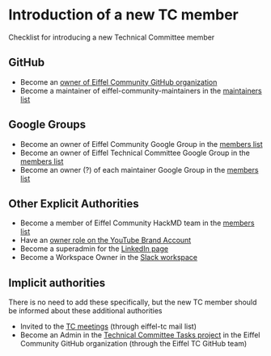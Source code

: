 # Introduction of a new TC member

Checklist for introducing a new Technical Committee member

## GitHub
- Become an [owner of Eiffel Community GitHub organization](https://github.com/orgs/eiffel-community/people?query=role%3Aowner)
- Become a maintainer of eiffel-community-maintainers in the [maintainers list](https://github.com/orgs/eiffel-community/teams/eiffel-community-maintainers/members)

## Google Groups
- Become an owner of Eiffel Community Google Group in the [members list](https://groups.google.com/g/eiffel-community/members)
- Become an owner of Eiffel Technical Committee Google Group in the [members list](https://groups.google.com/g/eiffel-tc/members)
- Become an owner (?) of each maintainer Google Group in the [members list](https://groups.google.com/g/eiffel-.../members)

## Other Explicit Authorities
- Become a member of Eiffel Community HackMD team in the [members list](https://hackmd.io/team/eiffel-community/manage#members)
- Have an [owner role on the YouTube Brand Account](https://myaccount.google.com/brandaccounts/107441924255935413470/view)
- Become a superadmin for the [LinkedIn page](https://www.linkedin.com/company/eiffel-community/)
- Become a Workspace Owner in the [Slack workspace](https://eiffel-workspace.slack.com)

## Implicit authorities

There is no need to add these specifically, but the new TC member should be informed about these additional authorities

- Invited to the [TC meetings](https://github.com/eiffel-community/community/tree/master/meetings) (through eiffel-tc mail list)
- Become an Admin in the [Technical Committee Tasks project](https://github.com/orgs/eiffel-community/projects/3/settings/access) in the Eiffel Community GitHub organization (through the Eiffel TC GitHub team)
